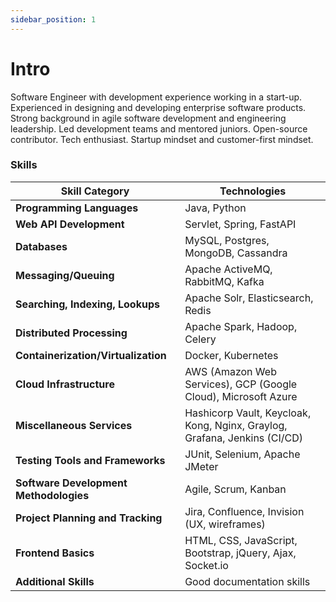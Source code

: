 ```yaml
---
sidebar_position: 1
---
```


# Intro

Software Engineer with development experience working in a start-up. Experienced in designing and developing
enterprise software products.
Strong background in agile software development and engineering leadership.
Led development teams and mentored juniors.
Open-source contributor. Tech enthusiast. Startup mindset and customer-first mindset.

### Skills

| Skill Category                         | Technologies                                                              |
|----------------------------------------|---------------------------------------------------------------------------|
| **Programming Languages**              | Java, Python                                                              |
| **Web API Development**                | Servlet, Spring, FastAPI                                                  |
| **Databases**                          | MySQL, Postgres, MongoDB, Cassandra                                       |
| **Messaging/Queuing**                  | Apache ActiveMQ, RabbitMQ, Kafka                                          |
| **Searching, Indexing, Lookups**       | Apache Solr, Elasticsearch, Redis                                         |
| **Distributed Processing**             | Apache Spark, Hadoop, Celery                                              |
| **Containerization/Virtualization**    | Docker, Kubernetes                                                        |
| **Cloud Infrastructure**               | AWS (Amazon Web Services), GCP (Google Cloud), Microsoft Azure            |
| **Miscellaneous Services**             | Hashicorp Vault, Keycloak, Kong, Nginx, Graylog, Grafana, Jenkins (CI/CD) |
| **Testing Tools and Frameworks**       | JUnit, Selenium, Apache JMeter                                            |
| **Software Development Methodologies** | Agile, Scrum, Kanban                                                      |
| **Project Planning and Tracking**      | Jira, Confluence, Invision (UX, wireframes)                               |
| **Frontend Basics**                    | HTML, CSS, JavaScript, Bootstrap, jQuery, Ajax, Socket.io                 |
| **Additional Skills**                  | Good documentation skills                                                 |

